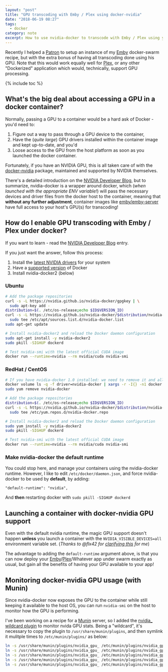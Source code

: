 ```yaml
---
layout: "post"
title: "GPU transcoding with Emby / Plex using docker-nvidia"
date: "2018-06-19 08:27"
tags:
  - docker
category: note
excerpt: How to use nvidia-docker to transcode with Emby / Plex using your GPU
---
```


Recently I helped a [Patron](https://www.patreon.com/funkypenguin) to setup an instance of my [Emby](https://geek-cookbook.funkypenguin.co.nz/recipies/emby/) docker-swarm recipe, but with the extra bonus of having all transcoding done using his GPU. Note that this would work equally well for [Plex](https://geek-cookbook.funkypenguin.co.nz/recipies/plex/), or any other "Dockerized" application which would, technically, support GPU processing.

{% include toc %}

## What's the big deal about accessing a GPU in a docker container?

Normally, passing a GPU to a container would be a hard ask of Docker - you'd need to:

1. Figure out a way to pass through a GPU device to the container,
2. Have the (_quite large_) GPU drivers installed within the container image and kept up-to-date, and you'd
3. Loose access to the GPU from the host platform as soon as you launched the docker container.

Fortunately, if you have an NVIDIA GPU, this is all taken care of with the [docker-nvidia](https://github.com/NVIDIA/nvidia-docker) package, maintained and supported by NVIDIA themselves.

There's a detailed introduction on the [NVIDIA Developer Blog](https://devblogs.nvidia.com/nvidia-docker-gpu-server-application-deployment-made-easy/), but to summarize, nvidia-docker is a wrapper around docker, which (_when launched with the appropriate ENV variable!_) will pass the necessary devices and driver files from the docker host to the container, meaning that **without any further adjustment**, container images like [emby/emby-server](https://hub.docker.com/r/emby/embyserver/) have full access to your host's GPU(s) for transcoding!

## How do I enable GPU transcoding with Emby / Plex under docker?

If you want to learn - read the [NVIDIA Developer Blog](https://devblogs.nvidia.com/nvidia-docker-gpu-server-application-deployment-made-easy/) entry.

If you just want the answer, follow this process:

1. Install the [latest NVIDIA drivers](http://www.nvidia.com/drivers) for your system
2. Have a [supported version](https://github.com/NVIDIA/nvidia-docker/wiki/Frequently-Asked-Questions#which-docker-packages-are-supported) of Docker
3. Install nvidia-docker2 (below)

### Ubuntu

```bash
# Add the package repositories
curl -s -L https://nvidia.github.io/nvidia-docker/gpgkey | \
  sudo apt-key add -
distribution=$(. /etc/os-release;echo $ID$VERSION_ID)
curl -s -L https://nvidia.github.io/nvidia-docker/$distribution/nvidia-docker.list | \
  sudo tee /etc/apt/sources.list.d/nvidia-docker.list
sudo apt-get update

# Install nvidia-docker2 and reload the Docker daemon configuration
sudo apt-get install -y nvidia-docker2
sudo pkill -SIGHUP dockerd

# Test nvidia-smi with the latest official CUDA image
docker run --runtime=nvidia --rm nvidia/cuda nvidia-smi
```

### RedHat / CentOS

```bash
# If you have nvidia-docker 1.0 installed: we need to remove it and all existing GPU containers
docker volume ls -q -f driver=nvidia-docker | xargs -r -I{} -n1 docker ps -q -a -f volume={} | xargs -r docker rm -f
sudo yum remove nvidia-docker

# Add the package repositories
distribution=$(. /etc/os-release;echo $ID$VERSION_ID)
curl -s -L https://nvidia.github.io/nvidia-docker/$distribution/nvidia-docker.repo | \
  sudo tee /etc/yum.repos.d/nvidia-docker.repo

# Install nvidia-docker2 and reload the Docker daemon configuration
sudo yum install -y nvidia-docker2
sudo pkill -SIGHUP dockerd

# Test nvidia-smi with the latest official CUDA image
docker run --runtime=nvidia --rm nvidia/cuda nvidia-smi
```

### Make nvidia-docker the default runtime

You could stop here, and manage your containers using the nvidia-docker runtime. However, I like to edit ```/etc/docker/daemon.json```, and force nvidia-docker to be used by **default**, by adding:

```
"default-runtime": "nvidia",
```

And **then** restarting docker with ```sudo pkill -SIGHUP dockerd```

## Launching a container with docker-nvidia GPU support

Even with the default nvidia runtime, the magic GPU support doesn't happen **unless** you launch a container with the ```NVIDIA_VISIBLE_DEVICES=all``` environment variable set. (_Thanks to @flx42 for [clarifying this](https://github.com/NVIDIA/nvidia-docker/issues/766) for me_)

The advantage to adding the ```default-runtime``` argument above, is that you can now deploy your [Emby](https://geek-cookbook.funkypenguin.co.nz/recipies/emby/)/[Plex](https://geek-cookbook.funkypenguin.co.nz/recipies/plex/)/Whatever app under swarm exactly as usual, but gain all the benefits of having your GPU available to your app!

## Monitoring docker-nvidia GPU usage (with Munin)

Since nvidia-docker now exposes the GPU to the container while still keeping it available to the host OS, you can run ```nvidia-smi``` on the host to monitor how the GPU is performing.

I've been working on a recipe for a [Munin]([Emby](https://geek-cookbook.funkypenguin.co.nz/recipies/munin/)) server, so I added the [nvidia_ wildcard plugin](https://github.com/munin-monitoring/contrib/blob/master/plugins/gpu/nvidia_gpu_) to monitor nvida GPU stats. Being a "wildcard", it's necessary to copy the plugin to ```/usr/share/munin/plugins```, and then symlink it mulitple times to ```/etc/munin/plugins/``` as below:

```bash
ln -s /usr/share/munin/plugins/nvidia_gpu_ /etc/munin/plugins/nvidia_gpu_temp
ln -s /usr/share/munin/plugins/nvidia_gpu_ /etc/munin/plugins/nvidia_gpu_mem
ln -s /usr/share/munin/plugins/nvidia_gpu_ /etc/munin/plugins/nvidia_gpu_fan
ln -s /usr/share/munin/plugins/nvidia_gpu_ /etc/munin/plugins/nvidia_gpu_power
ln -s /usr/share/munin/plugins/nvidia_gpu_ /etc/munin/plugins/nvidia_gpu_utilization
```
